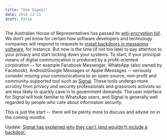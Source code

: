 ```yaml
---
title: "Use Signal"
date: 2018-12-15
draft: false
---
```


The Australian House of Representatives has passed its [anti-encryption bill](https://digitalrightswatch.org.au/2018/12/06/australian-parliament-ignores-overwhelming-evidence-against-encryption-bill/). We don’t yet know for certain how software developers and technology companies will respond to requests to [install backdoors in messaging software](https://www.theguardian.com/commentisfree/2018/dec/05/why-we-are-governed-by-idiots-and-you-should-be-worried), for instance. But now is the time (if not too late) to pay attention to your privacy and start locking down your systems. To start, if your principal means of digital communication is produced by a profit-oriented corporation -- for example Facebook Messenger, WhatsApp (also owned by Facebook), Android/Google Messages or Apple iMessages -- seriously consider moving your communications to an open-source, non-profit and community-supported tool such as [Signal](https://signal.org/). These tools undergo more scrutiny from privacy and security professionals and grassroots activists so are less likely to quickly cave in to government demands. The user interface for Signal will look familiar to WhatsApp users, and Signal is generally well regarded by people who care about information security.

This is just the start -- there will be plenty more to discuss and advise on in the coming months.

Update: [Signal has explained why they can't (and wouldn't) include a backdoor.](https://signal.org/blog/setback-in-the-outback/)